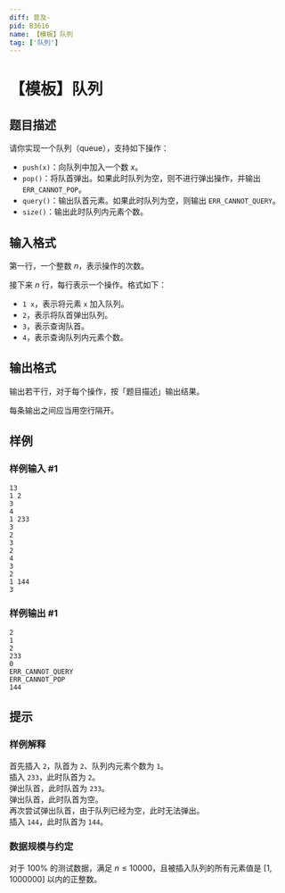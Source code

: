 ```yaml
---
diff: 普及-
pid: B3616
name: 【模板】队列
tag: ['队列']
---
```

# 【模板】队列
## 题目描述

请你实现一个队列（queue），支持如下操作：
- `push(x)`：向队列中加入一个数 $x$。
- `pop()`：将队首弹出。如果此时队列为空，则不进行弹出操作，并输出 `ERR_CANNOT_POP`。
- `query()`：输出队首元素。如果此时队列为空，则输出 `ERR_CANNOT_QUERY`。
- `size()`：输出此时队列内元素个数。
## 输入格式

第一行，一个整数 $n$，表示操作的次数。  

接下来 $n$ 行，每行表示一个操作。格式如下：

- `1 x`，表示将元素 `x` 加入队列。
- `2`，表示将队首弹出队列。
- `3`，表示查询队首。
- `4`，表示查询队列内元素个数。

## 输出格式

输出若干行，对于每个操作，按「题目描述」输出结果。

每条输出之间应当用空行隔开。
## 样例

### 样例输入 #1
```
13
1 2
3
4
1 233
3
2
3
2
4
3
2
1 144
3
```
### 样例输出 #1
```
2
1
2
233
0
ERR_CANNOT_QUERY
ERR_CANNOT_POP
144
```
## 提示

### 样例解释
首先插入 `2`，队首为 `2`、队列内元素个数为 `1`。  
插入 `233`，此时队首为 `2`。  
弹出队首，此时队首为 `233`。  
弹出队首，此时队首为空。  
再次尝试弹出队首，由于队列已经为空，此时无法弹出。  
插入 `144`，此时队首为 `144`。  



### 数据规模与约定

对于 $100\%$ 的测试数据，满足 $n\leq 10000$，且被插入队列的所有元素值是 $[1, 1000000]$ 以内的正整数。

